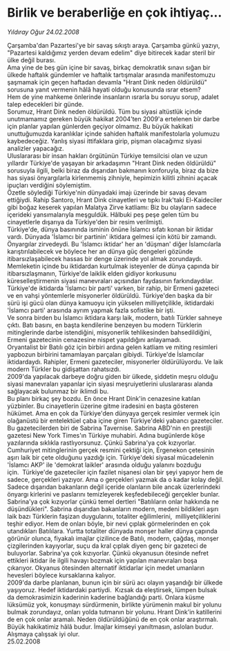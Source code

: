 # Birlik ve beraberliğe en çok ihtiyaç...

*Yıldıray Oğur 24.02.2008*

<div class="taraf_structure_2col_1zq">
<div class="margen_n">



 <p>Çarşamba'dan Pazartesi'ye bir savaş sıkıştı araya. Çarşamba günkü yazıyı, "Pazartesi kaldığımız yerden devam edelim" diye bitirecek kadar steril bir ülke değil burası.<br/>
Ama yine de beş gün içine bir savaş, birkaç demokratlık sınavı sığan bir ülkede haftalık gündemler ve haftalık tartışmalar arasında manifestomuzu şaşmamak için geçen haftadan devamla "Hrant Dink neden öldürüldü" sorusuna yanıt vermenin hâlâ hayati olduğu konusunda ısrar etsem?<br/>
Hem de yine mahkeme önlerinde insanların ısrarla bu soruyu sorup, adalet talep edecekleri bir günde. <br/>
Sorumuz, Hrant Dink neden öldürüldü. Tüm bu siyasi altüstlük içinde unutmamamız gereken büyük hakikat 2004’ten 2009'a ertelenen bir darbe için planlar yapılan günlerden geçiyor olmamız. Bu büyük hakikati unuttuğumuzda karanlıklar içinde sahiden haftalık manifestolarla yolumuzu kaybedeceğiz. Yanlış siyasi ittifaklara girip, pişman olacağımız siyasi analizler yapacağız.<br/>
Uluslararası bir insan hakları örgütünün Türkiye temsilcisi olan ve uzun yıllardır Türkiye'de yaşayan bir arkadaşımın "Hrant Dink neden öldürüldü" sorusuyla ilgili, belki biraz da dışarıdan bakmanın konforuyla, biraz da bize has siyasi önyargılarla kirlenmemiş zihniyle, hepimizin kilitli zihnini açacak ipuçları verdiğini söylemiştim. <br/>
Özetle söylediği Türkiye'nin dünyadaki imajı üzerinde bir savaş devam ettiğiydi. Rahip Santoro, Hrant Dink cinayetleri ve tıpkı Irak'taki El-Kaideciler gibi boğaz keserek yapılan Malatya Zirve katliamı: Biz bu olayların sadece içerideki yansımalarıyla meşguldük. Hâlbuki peş peşe gelen tüm bu cinayetlerle dışarıya da Türkiye'den bir resim verilmişti. <br/>
Türkiye'de, dünya basınında isminin önüne İslamcı sıfatı konan bir iktidar vardı. Dünyada 'İslamcı bir partinin' iktidara gelmesi için kötü bir zamandı. Önyargılar zirvedeydi. Bu 'İslamcı iktidar' her an 'düşman' diğer İslamcılarla karıştırılabilecek ve böylece her an dünya güç dengeleri gözünde itibarsızlaşabilecek hassas bir denge üzerinde yol almak zorundaydı. Memleketin içinde bu iktidardan kurtulmak isteyenler de dünya çapında bir itibarsızlaşmanın, Türkiye'de laiklik elden gidiyor korkusunu küreselleştirmenin siyasi manevraları açısından faydasının farkındaydılar. <br/>
Türkiye'de iktidarda 'İslamcı bir parti' varken, bir rahip, bir Ermeni gazeteci ve en vahşi yöntemlerle misyonerler öldürüldü. Türkiye'den başka da bir sürü işi gücü olan dünya kamuoyu için yükselen milliyetçilikle, iktidardaki 'İslamcı parti' arasında ayrım yapmak fazla sofistike bir işti. <br/>
Ve sonra birden bu İslamcı iktidara karşı laik, modern, batılı Türkler sahneye çıktı. Batı basını, en başta kendilerine benzeyen bu modern Türklerin mitinglerinde darbe istendiğini, misyonerlik tehlikesinden bahsedildiğini, Ermeni gazetecinin cenazesine nispet yapıldığını anlayamadı.<br/>
Oryantalist bir Batılı göz için birbiri ardına gelen katliam ve miting resimleri yapbozun birbirini tamamlayan parçaları gibiydi. Türkiye'de İslamcılar iktidardaydı. Rahipler, Ermeni gazeteciler, misyonerler öldürülüyordu. Ve laik modern Türkler bu gidişattan rahatsızdı. <br/>
2009'da yapılacak darbeye doğru giden bir ülkede, şiddetin meşru olduğu siyasi manevraları yapanlar için siyasi meşruiyetlerini uluslararası alanda sağlayacak bulunmaz bir iklimdi bu.<br/>
Bu planı birkaç şey bozdu. En önce Hrant Dink'in cenazesine katılan yüzbinler. Bu cinayetlerin üzerine gitme iradesini en başta gösteren hükümet. Ama en çok da Türkiye'den dünyaya gerçek resimler vermek için olağanüstü bir entelektüel çaba içine giren Türkiye'deki yabancı gazeteciler.<br/>
Bu gazetecilerden biri de Sabrina Tavernise. Sabrina ABD'nin en prestijli gazetesi New York Times'ın Türkiye muhabiri. Adına bugünlerde köşe yazılarında sıklıkla rastlıyorsunuz. Çünkü Sabrina'ya çok kızıyorlar. Cumhuriyet mitinglerinin gerçek resmini çektiği için, Ergenekon çetesinin aşırı laik bir çete olduğunu yazdığı için. Türkiye'deki siyasal mücadelenin 'İslamcı AKP' ile 'demokrat laikler' arasında olduğu yalanını bozduğu için.  Türkiye'de gazeteciler için fazilet nişanesi olan bir şeyi yapıyor hem de sadece, gerçekleri yazıyor. Ama o gerçekleri yazmak da o kadar kolay değil. Sadece dışarıdan bakanların değil içeride olanların bile ancak üzerlerindeki önyargı kirlerini ve paslarını temizleyerek keşfedebileceği gerçekler bunlar. <br/>
Sabrina'ya çok kızıyorlar çünkü temel dertleri "Batılıların onlar hakkında ne düşündükleri". Sabrina dışarıdan bakanların modern, medeni bildikleri aşırı laik bazı Türklerin faşizan duygularını, totaliter eğilimlerini,  milliyetçiliklerini teşhir ediyor. Hem de onları böyle, bir nevi çıplak görmelerinden en çok utandıkları Batılılara. Yurtta totaliter dünyada monşer haller dünya çapında görünür olunca, fiyakalı imajlar çizilince de Batılı, modern, çağdaş, monşer çizgilerinden kayıyorlar, suçu da kral çıplak diyen genç bir gazeteci de buluyorlar. Sabrina'ya çok kızıyorlar. Çünkü okyanusun ötesinde nefret ettikleri iktidar ile ilgili havayı bozmak için yapılan manevraları boşa çıkarıyor. Okyanus ötesinden alternatif iktidarlar için medet umanların hevesleri böylece kursaklarına kalıyor.<br/>
2009'da darbe planlanan, bunun için bir sürü acı olayın yaşandığı bir ülkede yaşıyoruz. Hedef iktidardaki partiydi.  Kızsak da eleştirsek, lümpen bulsak da demokrasimizin kaderinin kaderine bağlandığı parti. Onlara küsme lüksümüz yok, konuşmayı sürdürmenin, birlikte yürümenin makul bir yolunu bulmak zorundayız, onları yolda tutmanın bir yolunu. Hrant Dink'in katillerini de en çok onlar aramalı. Neden öldürüldüğünü de en çok onlar araştırmalı. Büyük hakikatimiz hâlâ budur. İmajlar kimseyi yanıltmasın, aslolan budur. Alışmaya çalışsak iyi olur.<br/>
25.02.2008</p>
<br/>
<br/>
<br/>



<br/>


<div id="taraf_not">
</div>

</div>


</div>
